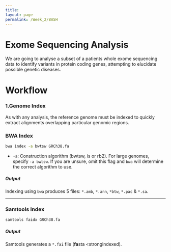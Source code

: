 ```yaml
---
title:
layout: page
permalink: /Week_2/BASH
---
```


# Exome Sequencing Analysis
We are going to analyse a subset of a patients whole exome sequencing data to identify variants in protein coding genes, attempting to elucidate possible genetic diseases.

# Workflow

### 1.Genome Index
As with any analysis, the reference genome must be indexed to quickly extract alignments overlapping particular genomic regions.

### BWA Index
```bash
bwa index -a bwtsw GRCh38.fa
```

* `-a`: Construction algorithm (bwtsw, is or rb2). For large genomes, specify `-a bwtsw`. If you are unsure, omit this flag and `bwa` will determine the correct algorithm to use.

##### Output
Indexing using `bwa` produces 5 files: `*.amb`, `*.ann`, `*btw`, `*.pac` & `*.sa`.

***

### Samtools Index
```bash
samtools faidx GRCh38.fa
```
##### Output
Samtools generates a `*.fai` file (<strong>fa</strong>sta <strongi</strong>ndexed).
